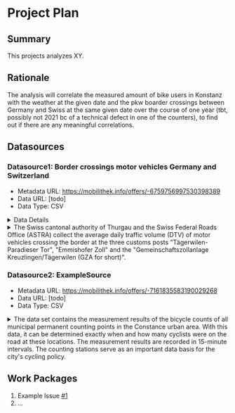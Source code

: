 # Project Plan

## Summary

<!-- Describe your data science project in max. 5 sentences. -->
This projects analyzes XY.

## Rationale

<!-- Outline the impact of the analysis, e.g. which pains it solves. -->
The analysis will correlate the measured amount of bike users in Konstanz with the weather at the given date and the pkw boarder crossings between Germany and Swiss at the same given date over the course of one year (tbt, possibly not 2021 bc of a technical defect in one of the counters), to find out if there are any meaningful correlations.

## Datasources

<!-- Describe each datasources you plan to use in a section. Use the prefic "DatasourceX" where X is the id of the datasource. -->

### Datasource1: Border crossings motor vehicles Germany and Switzerland
* Metadata URL: https://mobilithek.info/offers/-6759756997530398389
* Data URL: [todo]
* Data Type: CSV
<details>
  <summary> Data Details </summary>

  
<p><strong>Die Koordinaten der Zollstellen:</strong></p>
<ul>
<li>Emmishofer Zoll: UMT = 512'684, 5'278'078; lat/lon = 47°39′21.517″N 9°10′08.096″E</li>
<li>GZA Kreuzlingen/Tägerwilen: UMT = 513'022, 5'277'985; lat/lon = 47°39′18.458″N 9°10′24.273″E</li>
<li>Tägerwilen-Paradieser Tor: UMT = 511'992, 5'278'865; lat/lon = 47°39′47.045″N 9°09′34.995″E </li>
</ul>
<p><strong>Spaltenerklärung:</strong></p>
<ul>
<li>EmZD = Anzahl der Kraftfahrzeuge nach Deutschland am Emmishofer Zoll</li>
<li>EmZCH = Anzahl der Kraftfahrzeuge in die Schweiz am Emmishofer Zoll</li>
<li>GZAD = Anzahl der Kraftfahrzeuge nach Deutschland an der Gemeinschaftszollanlage Kreuzlingen/Tägerwilen</li>
<li>GZACH = Anzahl der Kraftfahrzeuge in die Schweiz an der Gemeinschaftszollanlage Kreuzlingen/Tägerwilen</li>
<li>TPZD = Anzahl der Kraftfahrzeuge nach Deutschland an der Zollstelle Tägerwilen-Paradieser Tor</li>
<li>TPZCH= Anzahl der Kraftfahrzeuge in die Schweiz an der Zollstelle Tägerwilen-Paradieser Tor </li>
</ul>
</details>

<details>
<summary>The Swiss cantonal authority of Thurgau and the Swiss Federal Roads Office (ASTRA) collect the average daily traffic volume (DTV) of motor vehicles crossing the border at the three customs posts "Tägerwilen-Paradieser Tor", "Emmishofer Zoll" and the "Gemeinschaftszollanlage Kreuzlingen/Tägerwilen (GZA for short)".
</summary>
  
#### Further information
Since 2013, this data has been collected and is now also made available as open data. These data are also available in the [Open Data Portal of the Canton of Thurgau](https://map.geo.tg.ch/apps/mf-geoadmin3/?lang=de&topic=ech&catalogNodes=10000,20000,30000,15100,34000&layers=richtplankt50k_hauptverkehrstrassen,richtplankt200k_motorfahrzeugverkehr,strassenverkehrszaehlung_messdaten&layers_opacity=0.9,1,1&E=2728994.19&N=1280640.14&zoom=6&layers_timestamp=,,20130101&layers_visibility=true).

Note: The city of Constance explicitly did not collect the data.

#### Data source:

[Open Data Constance](https://offenedaten-konstanz.de/dataset/grenz-berg-nge-kraftfahrzeuge-deutschland-schweiz) under CC-BY 4.0

</details>


### Datasource2: ExampleSource
* Metadata URL: https://mobilithek.info/offers/-7161835583190029268
* Data URL: [todo]
* Data Type: CSV

<details>
  <summary>
    The data set contains the measurement results of the bicycle counts of all municipal permanent counting points in the Constance urban area. With this data, it can be determined exactly when and how many cyclists were on the road at these locations. The measurement results are recorded in 15-minute intervals. The counting stations serve as an important data basis for the city's cycling policy.
  </summary>

#### Further information
Currently, the city of Constance operates one permanent counting station in the city area. The bicycle counting station is located at the end of the bicycle bridge near Herosépark (more info and pictures [here](http://www.konstanz.de/leben+in+konstanz/radstadt-konstanz/handlungsprogramm+radverkehr/daten+zum+radverkehr)).

Data from the bicycle counting station of the city of Constance: The statistics are provided annually on this portal in CSV format. More current data can be requested if needed. Access to the live API data can be granted on a case-by-case basis. Those who wish to access the Constance Bicycle Counter data for a particular day can do so on an interactive map provided by the vendor [Eco Counter](http://eco-public.com/ParcPublic/?id=4586).

The Bicycle-Data-Initiative has an interactive tool which offers the following functions: (Attention: currently only works for data until 08.11.2020)

* __1.__ [Download](https://www.bicycle-data.de/bicycles-data) of raw data based on the intervals you choose.

* __2.__ [create](https://www.bicycle-data.de/city-analysis) automated and standardized analyses from the data (e.g., averages for day, month, or weather conditions) 

* __3.__ [comparison](https://www.bicycle-data.de/city-comparison) of Constance with other cities. 

(Source: City of Constance, Office for Urban Planning and Environment)
</details>

## Work Packages

<!-- List of work packages ordered sequentially, each pointing to an issue with more details. -->

1. Example Issue [#1][i1]
2. ...

[i1]: https://github.com/jvalue/2023-amse-template/issues/1
